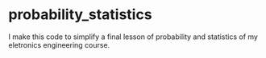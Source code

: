 # probability_statistics
I make this code to simplify a final lesson of probability and statistics of my eletronics engineering course.
